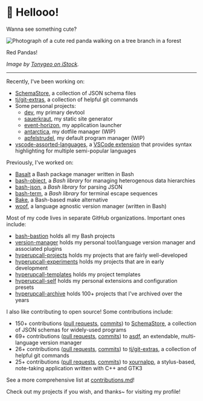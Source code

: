 <!-- markdownlint-disable-next-line no-trailing-punctuation -->
# 👋 Hellooo!

Wanna see something cute?

![Photograph of a cute red panda walking on a tree branch in a forest](./redpanda3.jpg)

Red Pandas!

*Image by [Tonygeo on iStock](https://www.istockphoto.com/photo/red-panda-gm178639400-21106199).*

---

Recently, I've been working on:

- [SchemaStore](https://github.com/schemastore/SchemaStore), a collection of JSON schema files
- [tj/git-extras](https://github.com/tj/git-extras), a collection of helpful git commands
- Some personal projects:
  - [dev](https://github.com/hyperupcall-projects/dev), my primary devtool
  - [sauerkraut](https://github.com/hyperupcall-experiments/sauerkraut), my static site generator
  - [event-horizon](https://github.com/hyperupcall-experiments/event-horizon), my application launcher
  - [antarctica](https://github.com/hyperupcall-experiments/antarctica), my dotfile manager (WIP)
  - [apfelstrudel](https://github.com/hyperupcall-experiments/apfelstrudel), my default program manager (WIP)
- [vscode-assorted-languages](https://github.com/hyperupcall-projects/vscode-assorted-languages), a [VSCode extension](https://marketplace.visualstudio.com/items?itemName=EdwinKofler.vscode-assorted-languages) that provides syntax highlighting for multiple semi-popular languages

Previously, I've worked on:
  - [Basalt](https://github.com/hyperupcall/basalt) a Bash package manager written in Bash
  - [bash-object](https://github.com/bash-bastion/bash-object), a _Bash library_ for managing heterogenous data hierarchies
  - [bash-json](https://github.com/bash-bastion/bash-json), a _Bash library_ for parsing JSON
  - [bash-term](https://github.com/bash-bastion/bash-term), a _Bash library_ for terminal escape sequences
  - [Bake](https://github.com/hyperupcall/bake), a Bash-based make alternative
- [woof](https://github.com/version-manager/woof), a language agnostic version manager (written in Bash)

Most of my code lives in separate GitHub organizations. Important ones include:

- [bash-bastion](https://github.com/bash-bastion) holds all my Bash projects
- [version-manager](https://github.com/version-manager) holds my personal tool/language version manager and associated plugins
- [hyperupcall-projects](https://github.com/hyperupcall-projects) holds my projects that are fairly well-developed
- [hyperupcall-experiments](https://github.com/hyperupcall-experiments) holds my projects that are in early development
- [hyperupcall-templates](https://github.com/hyperupcall-templates) holds my project templates
- [hyperupcall-self](https://github.com/hyperupcall-self) holds my personal extensions and configuration presets
- [hyperupcall-archive](https://github.com/hyperupcall-archive) holds 100+ projects that I've archived over the years

I also like contributing to open source! Some contributions include:

- 150+ contributions ([pull requests](https://github.com/SchemaStore/schemastore/pulls?q=author%3Ahyperupcall+is%3Apr+is%3Amerged+sort%3Aupdated-desc), [commits](https://github.com/SchemaStore/schemastore/commits?author=hyperupcall)) to [SchemaStore](https://github.com/SchemaStore/schemastore), a collection of JSON schemas for widely-used programs
- 69+ contributions ([pull requests](https://github.com/asdf-vm/asdf/pulls?q=author%3Ahyperupcall+is%3Apr+is%3Amerged+sort%3Aupdated-desc), [commits](https://github.com/asdf-vm/asdf/commits?author=hyperupcall)) to [asdf](https://github.com/asdf-vm/asdf), an extendable, multi-language version manager
- 26+ contributions ([pull requests](https://github.com/tj/git-extras/pulls?q=author%3Ahyperupcall+is%3Apr+is%3Amerged+sort%3Aupdated-desc), [commits](https://github.com/tj/git-extras/commits?author=hyperupcall)) to [tj/git-extras](https://github.com/tj/git-extras), a collection of helpful git commands
- 25+ contributions ([pull requests](https://github.com/xournalpp/xournalpp/pulls?q=author%3Ahyperupcall+is%3Apr+is%3Amerged+sort%3Aupdated-desc), [commits](https://github.com/xournalpp/xournalpp/commits?author=hyperupcall)) to [xournalpp](https://github.com/xournalpp/xournalpp), a stylus-based, note-taking application written with C++ and GTK3

See a more comprehensive list at [contributions.md](./contributions.md)!

Check out my projects if you wish, and thanks~ for visiting my profile!
